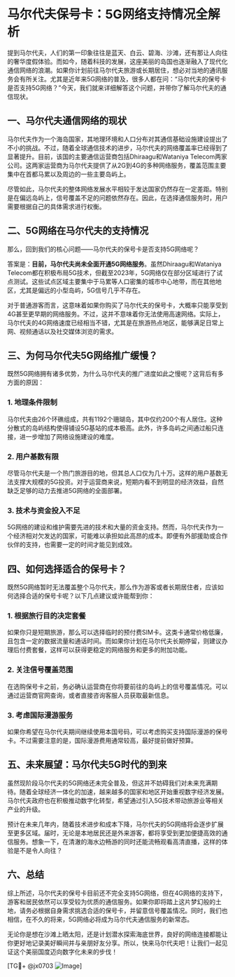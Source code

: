 # 马尔代夫保号卡：5G网络支持情况全解析

提到马尔代夫，人们的第一印象往往是蓝天、白云、碧海、沙滩，还有那让人向往的奢华度假体验。而如今，随着科技的发展，这座美丽的岛国也逐渐融入了现代化通信网络的浪潮。如果你计划前往马尔代夫旅游或长期居住，想必对当地的通讯服务会有所关注。尤其是近年来5G网络的普及，很多人都在问：“马尔代夫的保号卡是否支持5G网络？”今天，我们就来详细解答这个问题，并带你了解马尔代夫的通信现状。

## 一、马尔代夫通信网络的现状

马尔代夫作为一个海岛国家，其地理环境和人口分布对其通信基础设施建设提出了不小的挑战。不过，随着全球通信技术的进步，马尔代夫的网络覆盖率已经得到了显著提升。目前，该国的主要通信运营商包括Dhiraagu和Wataniya Telecom两家公司。这两家运营商为马尔代夫提供了从2G到4G的多种网络服务，覆盖范围主要集中在首都马累以及周边的一些主要岛屿上。

尽管如此，马尔代夫的整体网络发展水平相较于发达国家仍然存在一定差距。特别是在偏远岛屿上，信号覆盖不足的问题依然存在。因此，在选择通信服务时，用户需要根据自己的具体需求进行权衡。

## 二、5G网络在马尔代夫的支持情况

那么，回到我们的核心问题——马尔代夫的保号卡是否支持5G网络呢？

答案是：**目前，马尔代夫尚未全面开通5G网络服务**。虽然Dhiraagu和Wataniya Telecom都在积极布局5G技术，但截至2023年，5G网络仅在部分区域进行了试点测试。这些试点区域主要集中于马累等人口密集的城市中心地带，而在其他地区，尤其是偏远的小型岛屿，5G信号几乎不存在。

对于普通游客而言，这意味着如果你购买了马尔代夫的保号卡，大概率只能享受到4G甚至更早期的网络服务。不过，这并不意味着你无法使用高速网络。实际上，马尔代夫的4G网络速度已经相当不错，尤其是在旅游热点地区，能够满足日常上网、视频通话以及社交媒体浏览的需求。

## 三、为何马尔代夫5G网络推广缓慢？

既然5G网络拥有诸多优势，为什么马尔代夫的推广进度如此之慢呢？这背后有多方面的原因：

### 1. 地理条件限制

马尔代夫由26个环礁组成，共有1192个珊瑚岛，其中仅约200个有人居住。这种分散式的岛屿结构使得铺设5G基站的成本极高。此外，许多岛屿之间通过船只连接，进一步增加了网络设施建设的难度。

### 2. 用户基数有限

尽管马尔代夫是一个热门旅游目的地，但其总人口仅为几十万。这样的用户基数无法支撑大规模的5G投资。对于运营商来说，短期内看不到明显的经济效益，自然缺乏足够的动力去推进5G网络的全面部署。

### 3. 技术与资金投入不足

5G网络的建设和维护需要先进的技术和大量的资金支持。然而，马尔代夫作为一个经济相对欠发达的国家，可能难以承担如此高昂的成本。即便有外部援助或合作伙伴的支持，也需要一定的时间才能见到成效。

## 四、如何选择适合的保号卡？

既然5G网络暂时无法覆盖整个马尔代夫，那么作为游客或者长期居住者，应该如何选择合适的保号卡呢？以下几点建议或许能帮到你：

### 1. 根据旅行目的决定套餐

如果你只是短期旅游，那么可以选择临时的预付费SIM卡。这类卡通常价格低廉，且包含一定的数据流量和通话时间。而如果你计划在马尔代夫长期停留，则建议办理后付费套餐，这样可以获得更稳定的网络服务和更多的附加功能。

### 2. 关注信号覆盖范围

在选购保号卡之前，务必确认运营商在你将要前往的岛屿上的信号覆盖情况。可以通过运营商官网查询，或者直接咨询客服人员获取最新信息。

### 3. 考虑国际漫游服务

如果你希望在马尔代夫期间继续使用本国号码，可以考虑购买支持国际漫游的保号卡。不过需要注意的是，国际漫游费用通常较高，最好提前做好预算。

## 五、未来展望：马尔代夫5G时代的到来

虽然现阶段马尔代夫的5G网络还未完全普及，但这并不妨碍我们对未来充满期待。随着全球经济一体化的加速，越来越多的国家和地区开始重视数字经济发展。马尔代夫政府也在积极推动数字化转型，希望通过引入5G技术带动旅游业等相关产业的升级。

预计在未来几年内，随着技术进步和成本下降，马尔代夫的5G网络将会逐步扩展至更多区域。届时，无论是本地居民还是外来游客，都将享受到更加便捷高效的通信服务。想象一下，在清澈的海水边畅游的同时还能流畅观看高清直播，这样的体验是不是令人向往？

## 六、总结

综上所述，马尔代夫的保号卡目前还不完全支持5G网络，但在4G网络的支持下，游客和居民依然可以享受较为优质的通信服务。如果你即将踏上这片梦幻般的土地，请务必根据自身需求挑选合适的保号卡，并留意信号覆盖情况。同时，我们也相信，在不久的将来，5G网络必将成为马尔代夫通信服务的新常态。

无论你是想在沙滩上晒太阳，还是计划潜水探索海底世界，良好的网络连接都能让你更好地记录美好瞬间并与亲朋好友分享。所以，快来马尔代夫吧！让我们一起见证这个美丽国度迈向数字化未来的步伐！

[TG💪+ @jx0703 ![Image](https://github.com/user-attachments/assets/dbca1d08-cadb-493c-b0ec-ad6f7a83f270)]